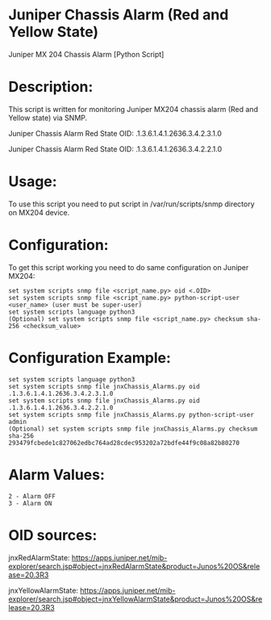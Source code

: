 # Juniper Chassis Alarm (Red and Yellow State)

Juniper MX 204 Chassis Alarm [Python Script]

# Description:
This script is written for monitoring Juniper MX204 chassis alarm (Red and Yellow state) via SNMP.

Juniper Chassis Alarm Red State OID: .1.3.6.1.4.1.2636.3.4.2.3.1.0

Juniper Chassis Alarm Red State OID: .1.3.6.1.4.1.2636.3.4.2.2.1.0

# Usage: 
To use this script you need to put script in /var/run/scripts/snmp directory on MX204 device.

# Configuration: 
To get this script working you need to do same configuration on Juniper MX204:
 
    set system scripts snmp file <script_name.py> oid <.OID>
    set system scripts snmp file <script_name.py> python-script-user <user_name> (user must be super-user)
    set system scripts language python3
    (Optional) set system scripts snmp file <script_name.py> checksum sha-256 <checksum_value>

# Configuration Example:
    set system scripts language python3
    set system scripts snmp file jnxChassis_Alarms.py oid .1.3.6.1.4.1.2636.3.4.2.3.1.0
    set system scripts snmp file jnxChassis_Alarms.py oid .1.3.6.1.4.1.2636.3.4.2.2.1.0
    set system scripts snmp file jnxChassis_Alarms.py python-script-user admin
    (Optional) set system scripts snmp file jnxChassis_Alarms.py checksum sha-256 293479fcbede1c827062edbc764ad28cdec953202a72bdfe44f9c08a82b80270

# Alarm Values:
    2 - Alarm OFF
    3 - Alarm ON

# OID sources:
jnxRedAlarmState: https://apps.juniper.net/mib-explorer/search.jsp#object=jnxRedAlarmState&product=Junos%20OS&release=20.3R3

jnxYellowAlarmState: https://apps.juniper.net/mib-explorer/search.jsp#object=jnxYellowAlarmState&product=Junos%20OS&release=20.3R3
